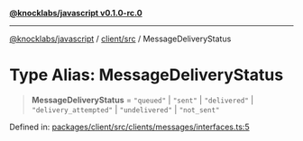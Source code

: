 [**@knocklabs/javascript v0.1.0-rc.0**](../../../README.md)

***

[@knocklabs/javascript](../../../modules.md) / [client/src](../README.md) / MessageDeliveryStatus

# Type Alias: MessageDeliveryStatus

> **MessageDeliveryStatus** = `"queued"` \| `"sent"` \| `"delivered"` \| `"delivery_attempted"` \| `"undelivered"` \| `"not_sent"`

Defined in: [packages/client/src/clients/messages/interfaces.ts:5](https://github.com/knocklabs/javascript/blob/main/packages/client/src/clients/messages/interfaces.ts#L5)
